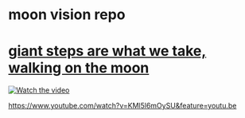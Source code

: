 # moon vision repo

# [giant steps are what we take, walking on the moon](https://www.youtube.com/watch?v=zPwMdZOlPo8)

[![Watch the video](https://img.youtube.com/vi/KMl5l6mOySU/maxresdefault.jpg)](https://youtu.be/KMl5l6mOySU)

https://www.youtube.com/watch?v=KMl5l6mOySU&feature=youtu.be



